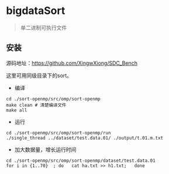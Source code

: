 # bigdataSort
> 单二进制可执行文件
## 安装
源码地址：https://github.com/XingwXiong/SDC_Bench

这里可用同级目录下的sort。

- 编译
```
cd ./sort-openmp/src/omp/sort-openmp
make clean # 清楚编译文件
make all
```
- 运行
```
cd ./sort-openmp/src/omp/sort-openmp/run
./single_thread ../dataset/test.data.01/ ./output/t.01.m.txt
```
- 加大数据量，增长运行时间
```
cd ./sort-openmp/src/omp/sort-openmp/dataset/test.data.01
for i in {1..70}  ; do   cat ha.txt >> h1.txt;   done
```
